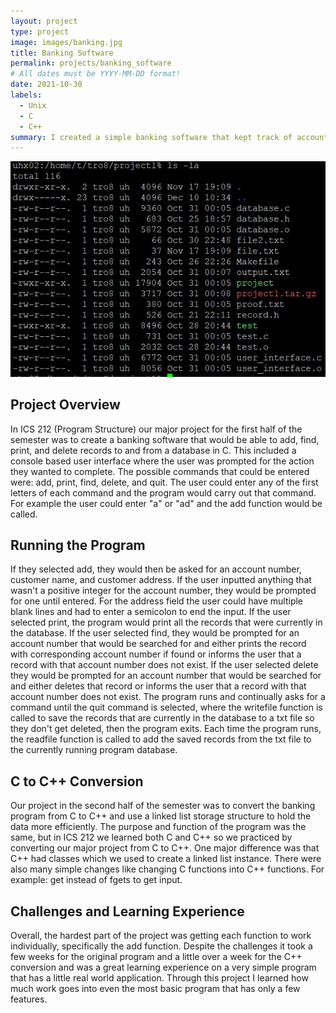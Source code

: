 ```yaml
---
layout: project
type: project
image: images/banking.jpg
title: Banking Software
permalink: projects/banking_software
# All dates must be YYYY-MM-DD format!
date: 2021-10-30
labels:
  - Unix
  - C
  - C++
summary: I created a simple banking software that kept track of account number, name, and address of customers for ICS 212.
---
```


<img class="ui image" src="../images/212Proj1.JPG">

<h2>Project Overview</h2>
In ICS 212 (Program Structure) our major project for the first half of the semester was to create a banking software that would be able to add, find, print, and delete records  to and from a database in C. This included a console based user interface where the user was prompted for the action they wanted to complete. The possible commands that could be entered were: add, print, find, delete, and quit. The user could enter any of the first letters of each command and the program would carry out that command. For example the user could enter "a" or "ad" and the add function would be called.

<h2>Running the Program</h2>
If they selected add, they would then be asked for an account number, customer name, and customer address. If the user inputted anything that wasn't a positive integer for the account number, they would be prompted for one until entered. For the address field the user could have multiple blank lines and had to enter a semicolon to end the input. If the user selected print, the program would print all the records that were currently in the database. If the user selected find, they would be prompted for an account number that would be searched for and either prints the record with corresponding account number if found or informs the user that a record with that account number does not exist. If the user selected delete they would be prompted for an account number that would be searched for and either deletes that record or informs the user that a record with that account number does not exist. The program runs and continually asks for a command until the quit command is selected, where the writefile function is called to save the records that are currently in the database to a txt file so they don't get deleted, then the program exits. Each time the program runs, the readfile function is called to add the saved records from the txt file to the currently running program database. 

<h2>C to C++ Conversion</h2>
Our project in the second half of the semester was to convert the banking program from C to C++ and use a linked list storage structure to hold the data more efficiently. The purpose and function of the program was the same, but in ICS 212 we learned both C and C++ so we practiced by converting our major project from C to C++. One major difference was that C++ had classes which we used to create a linked list instance. There were also many simple changes like changing C functions into C++ functions. For example: get instead of fgets to get input.

<h2>Challenges and Learning Experience</h2>
Overall, the hardest part of the project was getting each function to work individually, specifically the add function. Despite the challenges it took a few weeks for the original program and a little over a week for the C++ conversion and was a great learning experience on a very simple program that has a little real world application. Through this project I learned how much work goes into even the most basic program that has only a few features.

